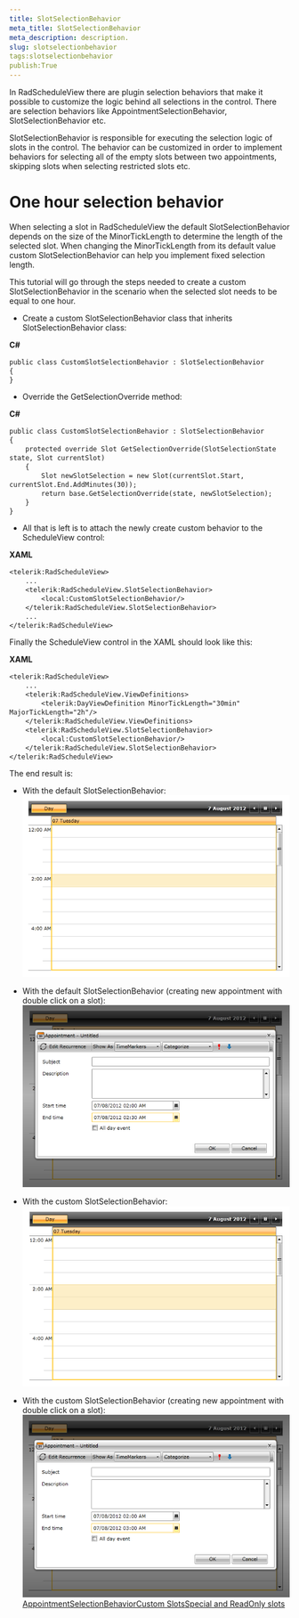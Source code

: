 ```yaml
---
title: SlotSelectionBehavior
meta_title: SlotSelectionBehavior
meta_description: description.
slug: slotselectionbehavior
tags:slotselectionbehavior
publish:True
---
```



In RadScheduleView there are plugin selection behaviors that make it possible to customize the logic behind all selections in the control. There are selection behaviors like AppointmentSelectionBehavior, SlotSelectionBehavior etc.

SlotSelectionBehavior is responsible for executing the selection logic of slots in the control. The behavior can be customized in order to implement behaviors for selecting all of the empty slots between two appointments, skipping slots when selecting restricted slots etc.

# One hour selection behavior

When selecting a slot in RadScheduleView the default SlotSelectionBehavior depends on the size of the MinorTickLength to determine the length of the selected slot. When changing the MinorTickLength from its default value custom SlotSelectionBehavior can help you implement fixed selection length.

This tutorial will go through the steps needed to create a custom SlotSelectionBehavior in the scenario when the selected slot needs to be equal to one hour.



* Create a custom SlotSelectionBehavior class that inherits SlotSelectionBehavior class:


 __C#__
    


	public class CustomSlotSelectionBehavior : SlotSelectionBehavior
	{
	}



* Override the GetSelectionOverride method:


 __C#__
    


	public class CustomSlotSelectionBehavior : SlotSelectionBehavior
	{
		protected override Slot GetSelectionOverride(SlotSelectionState state, Slot currentSlot)
		{
			Slot newSlotSelection = new Slot(currentSlot.Start, currentSlot.End.AddMinutes(30));
			return base.GetSelectionOverride(state, newSlotSelection);
		}
	}



* All that is left is to attach the newly create custom behavior to the ScheduleView control:


 __XAML__
    


	<telerik:RadScheduleView>
		...
		<telerik:RadScheduleView.SlotSelectionBehavior>
			<local:CustomSlotSelectionBehavior/>
		</telerik:RadScheduleView.SlotSelectionBehavior>
		...
	</telerik:RadScheduleView>

Finally the ScheduleView control in the XAML should look like this:


 __XAML__
    


	<telerik:RadScheduleView>
		...
		<telerik:RadScheduleView.ViewDefinitions>
			<telerik:DayViewDefinition MinorTickLength="30min" MajorTickLength="2h"/>
		</telerik:RadScheduleView.ViewDefinitions>
		<telerik:RadScheduleView.SlotSelectionBehavior>
			<local:CustomSlotSelectionBehavior/>
		</telerik:RadScheduleView.SlotSelectionBehavior>
	</telerik:RadScheduleView>

The end result is:

* With the default SlotSelectionBehavior:![radscheduleview features slot selection behavior 0](images/radscheduleview_features_slot_selection_behavior_0.png)

* With the default SlotSelectionBehavior (creating new appointment with double click on a slot):![radscheduleview features slot selection behavior 1](images/radscheduleview_features_slot_selection_behavior_1.png)

* With the custom SlotSelectionBehavior:![radscheduleview features slot selection behavior 2](images/radscheduleview_features_slot_selection_behavior_2.png)

* With the custom SlotSelectionBehavior (creating new appointment with double click on a slot):![radscheduleview features slot selection behavior 3](images/radscheduleview_features_slot_selection_behavior_3.png)[AppointmentSelectionBehavior]({{slug:appointmentselectionbehavior}})[Custom Slots]({{slug:custom-slots}})[Special and ReadOnly slots]({{slug:special-and-readonly-slots}})
